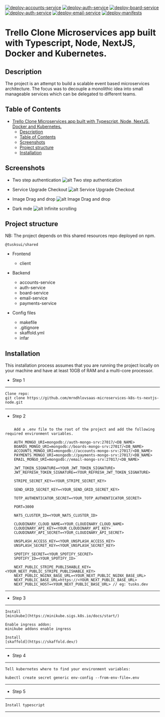 [![deploy-accounts-service](https://github.com/mrndhlovu/trello-microservices-k8s/actions/workflows/deploy-accounts-service.yml/badge.svg)](https://github.com/mrndhlovu/trello-microservices-k8s/actions/workflows/deploy-accounts-service.yml) [![deploy-auth-service](https://github.com/mrndhlovu/trello-microservices-k8s/actions/workflows/deploy-auth-service.yml/badge.svg)](https://github.com/mrndhlovu/trello-microservices-k8s/actions/workflows/deploy-auth-service.yml) [![deploy-board-service](https://github.com/mrndhlovu/trello-microservices-k8s/actions/workflows/deploy-board-service.yml/badge.svg)](https://github.com/mrndhlovu/trello-microservices-k8s/actions/workflows/deploy-board-service.yml) [![deploy-auth-service](https://github.com/mrndhlovu/trello-microservices-k8s/actions/workflows/deploy-auth-service.yml/badge.svg)](https://github.com/mrndhlovu/trello-microservices-k8s/actions/workflows/deploy-auth-service.yml) [![deploy-email-service](https://github.com/mrndhlovu/trello-microservices-k8s/actions/workflows/deploy-email-service.yml/badge.svg)](https://github.com/mrndhlovu/trello-microservices-k8s/actions/workflows/deploy-email-service.yml) [![deploy-manifests](https://github.com/mrndhlovu/trello-microservices-k8s/actions/workflows/deploy-manifests.yml/badge.svg)](https://github.com/mrndhlovu/trello-microservices-k8s/actions/workflows/deploy-manifests.yml)

# Trello Clone Microservices app built with Typescript, Node, NextJS, Docker and Kubernetes.

## Description

The project is an attempt to build a scalable event based microservices architecture. The focus was to decouple a monolithic idea into small manageable services which can be delegated to different teams.

## Table of Contents

- [Trello Clone Microservices app built with Typescript, Node, NextJS, Docker and Kubernetes.](#trello-clone-microservices-app-built-with-typescript-node-nextjs-docker-and-kubernetes)
  - [Description](#description)
  - [Table of Contents](#table-of-contents)
  - [Screenshots](#screenshots)
  - [Project structure](#project-structure)
  - [Installation](#installation)

## Screenshots

- Two step authentication
  ![alt Two step authentication](https://res.cloudinary.com/drxavrtbi/image/upload/v1630885504/projects/mfa_m9wjlh.gif)

- Service Upgrade Checkout
  ![alt Service Upgrade Checkout](https://res.cloudinary.com/drxavrtbi/image/upload/v1630885295/projects/checkoutsaas_fgnbfx.gif)

- Image Drag and drop
  ![alt Image Drag and drop](https://res.cloudinary.com/drxavrtbi/image/upload/v1630885406/projects/Imageupload_ct0weh.gif)

- Dark mde
  ![alt Infinite scrolling](https://res.cloudinary.com/drxavrtbi/image/upload/v1630886099/projects/darkmode_x8rwzv.gif)

## Project structure

NB: The project depends on this shared resources repo deployed on npm.

```
@tusksui/shared
```

- Frontend

  - client

- Backend

  - accounts-service
  - auth-service
  - board-service
  - email-service
  - payments-service

- Config files
  - makefile
  - .gitignore
  - skaffold.yml
  - infar

## Installation

This installation process assumes that you are running the project locally on your machine and have at least 10GB of RAM and a multi-core processor.

- Step 1

---

    Clone repo:
    git clone https://github.com/mrndhlovsaas-microservices-k8s-ts-nextjs-node.git

---

- Step 2

```

    Add a .env file to the root of the project and add the following required environment variables.

    AUTH_MONGO_URI=mongodb://auth-mongo-srv:27017/<DB_NAME>
    BOARDS_MONGO_URI=mongodb://boards-mongo-srv:27017/<DB_NAME>
    ACCOUNTS_MONGO_URI=mongodb://accounts-mongo-srv:27017/<DB_NAME>
    PAYMENTS_MONGO_URI=mongodb://payments-mongo-srv:27017/<DB_NAME>
    EMAIL_MONGO_URI=mongodb://email-mongo-srv:27017/<DB_NAME>

    JWT_TOKEN_SIGNATURE=<YOUR_JWT_TOKEN_SIGNATURE>
    JWT_REFRESH_TOKEN_SIGNATURE=<YOUR_REFRESH_JWT_TOKEN_SIGNATURE>

    STRIPE_SECRET_KEY=<YOUR_STRIPE_SECRET_KEY>

    SEND_GRID_SECRET_KEY=<YOUR_SEND_GRID_SECRET_KEY>

    TOTP_AUTHENTICATOR_SECRET=<YOUR_TOTP_AUTHENTICATOR_SECRET>

    PORT=3000

    NATS_CLUSTER_ID=<YOUR_NATS_CLUSTER_ID>

    CLOUDINARY_CLOUD_NAME=<YOUR_CLOUDINARY_CLOUD_NAME>
    CLOUDINARY_API_KEY=<YOUR_CLOUDINARY_API_KEY>
    CLOUDINARY_API_SECRET=<YOUR_CLOUDINARY_API_SECRET>

    UNSPLASH_ACCESS_KEY=<YOUR_UNSPLASH_ACCESS_KEY>
    UNSPLASH_SECRET_KEY=<YOUR_UNSPLASH_SECRET_KEY>

    SPOTIFY_SECRET=<YOUR_SPOTIFY_SECRET>
    SPOTIFY_ID=<YOUR_SPOTIFY_ID>

    NEXT_PUBLIC_STRIPE_PUBLISHABLE_KEY=<YOUR_NEXT_PUBLIC_STRIPE_PUBLISHABLE_KEY>
    NEXT_PUBLIC_NGINX_BASE_URL=<YOUR_NEXT_PUBLIC_NGINX_BASE_URL>
    NEXT_PUBLIC_BASE_URL=https://<YOUR_NEXT_PUBLIC_BASE_URL>
    NEXT_PUBLIC_HOST=<YOUR_NEXT_PUBLIC_BASE_URL> // eg: tusks.dev

```

---

- Step 3

---

    Install
    [minikube](https://minikube.sigs.k8s.io/docs/start/)

    Enable ingress addon:
    minikube addons enable ingress

    Install
    [skaffold](https://skaffold.dev/)

---

- Step 4

---

    Tell kubernetes where to find your environment variables:

    kubectl create secret generic env-config --from-env-file=.env

---

- Step 5

---

    Install typescript

---
